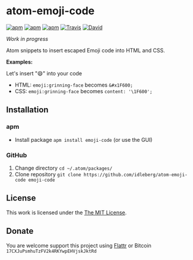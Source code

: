 # atom-emoji-code

[![apm](https://img.shields.io/apm/l/emoji-code.svg?style=flat-square)](https://atom.io/packages/emoji-code)
[![apm](https://img.shields.io/apm/v/emoji-code.svg?style=flat-square)](https://atom.io/packages/emoji-code)
[![apm](https://img.shields.io/apm/dm/emoji-code.svg?style=flat-square)](https://atom.io/packages/emoji-code)
[![Travis](https://img.shields.io/travis/idleberg/atom-emoji-code.svg?style=flat-square)](https://travis-ci.org/idleberg/atom-emoji-code)
[![David](https://img.shields.io/david/dev/idleberg/atom-emoji-code.svg?style=flat-square)](https://david-dm.org/idleberg/atom-emoji-code#info=devDependencies)

*Work in progress*

Atom snippets to insert escaped Emoji code into HTML and CSS.

**Examples:**

Let's insert "😄" into your code

* HTML: `emoji:grinning-face` becomes `&#x1F600;`
* CSS: `emoji:grinning-face` becomes `content: '\1F600';`

## Installation

### apm

* Install package `apm install emoji-code` (or use the GUI)

### GitHub

1. Change directory `cd ~/.atom/packages/`
2. Clone repository `git clone https://github.com/idleberg/atom-emoji-code emoji-code`
## License

This work is licensed under the [The MIT License](LICENSE.md).

## Donate

You are welcome support this project using [Flattr](https://flattr.com/submit/auto?user_id=idleberg&url=https://github.com/idleberg/atom-emoji-code) or Bitcoin `17CXJuPsmhuTzFV2k4RKYwpEHVjskJktRd`